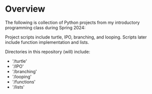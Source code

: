 # Overview
The following is collection of Python projects from my introductory programming class during Spring 2024:

Project scripts include turtle, IPO, branching, and looping. Scripts later include function implementation and lists. 

Directories in this repository (will) include:
- '/turtle'
- '/IPO'
- '/branching'
- '/looping'
- '/functions'
- '/lists'
